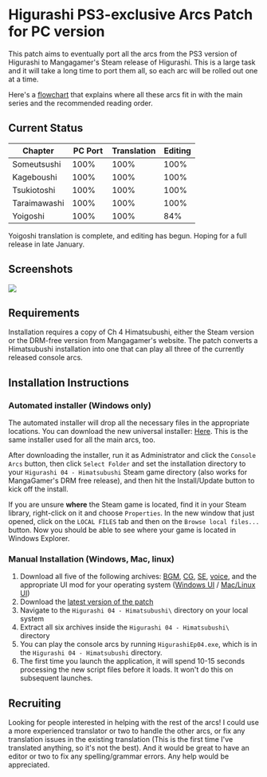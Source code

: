 # Higurashi PS3-exclusive Arcs Patch for PC version

This patch aims to eventually port all the arcs from the PS3 version of Higurashi to Mangagamer's Steam release of Higurashi.  This is a large task and it will take a long time to port them all, so each arc will be rolled out one at a time.

Here's a [flowchart](https://ibb.co/dTRmmb) that explains where all these arcs fit in with the main series and the recommended reading order.

## Current Status

| Chapter      | PC Port  | Translation | Editing |
| ------------ | -------- | ----------- | ------- |
| Someutsushi  | 100%     | 100%        | 100%    | 
| Kageboushi   | 100%     | 100%        | 100%    | 
| Tsukiotoshi  | 100%     | 100%        | 100%    | 
| Taraimawashi | 100%     | 100%        | 100%    | 
| Yoigoshi     | 100%     | 100%        |  84%    | 

Yoigoshi translation is complete, and editing has begun.  Hoping for a full release in late January.


## Screenshots

![](https://i.imgur.com/A5Iym0R.png)


## Requirements
Installation requires a copy of Ch 4 Himatsubushi, either the Steam version or the DRM-free version from Mangagamer's website.  The patch converts a Himatsubushi installation into one that can play all three of the currently released console arcs.

## Installation Instructions
### Automated installer (Windows only)

The automated installer will drop all the necessary files in the appropriate locations.  You can download the new universal installer: [Here](https://github.com/07th-mod/Higurashi_Installer_WPF/releases/latest).  This is the same installer used for all the main arcs, too.

After downloading the installer, run it as Administrator and click the ``Console Arcs`` button, then click ``Select Folder`` and set the installation directory to your ``Higurashi 04 - Himatsubushi`` Steam game directory (also works for MangaGamer's DRM free release), and then hit the Install/Update button to kick off the install.

If you are unsure **where** the Steam game is located, find it in your Steam library, right-click on it and choose ``Properties``. In the new window that just opened, click on the ``LOCAL FILES`` tab and then on the ``Browse local files...`` button. Now you should be able to see where your game is located in Windows Explorer.

### Manual Installation (Windows, Mac, linux)

1. Download all five of the following archives:
[BGM](https://07th-mod.com/rikachama/ConsoleArcs-BGM.7z), [CG](https://07th-mod.com/rikachama/ConsoleArcs-CG.7z), [SE](https://07th-mod.com/rikachama/ConsoleArcs-SE.7z), [voice](https://07th-mod.com/rikachama/ConsoleArcs-Voices.7z), and the appropriate UI mod for your operating system ([Windows UI](https://07th-mod.com/rikachama/Himatsubushi-UI.7z) / [Mac/Linux UI](https://07th-mod.com/rikachama/Himatsubushi-UI_UNIX.7z))
2. Download the [latest version of the patch](https://github.com/07th-mod/higurashi-console-arcs/releases/latest)
3. Navigate to the ``Higurashi 04 - Himatsubushi\`` directory on your local system
4. Extract all six archives inside the ``Higurashi 04 - Himatsubushi\`` directory
5. You can play the console arcs by running ``HigurashiEp04.exe``, which is in the ``Higurashi 04 - Himatsubushi`` directory. 
6. The first time you launch the application, it will spend 10-15 seconds processing the new script files before it loads.  It won't do this on subsequent launches.

## Recruiting

Looking for people interested in helping with the rest of the arcs!  I could use a more experienced translator or two to handle the other arcs, or fix any translation issues in the existing translation (This is the first time I've translated anything, so it's not the best). And it would be great to have an editor or two to fix any spelling/grammar errors.  Any help would be appreciated.
